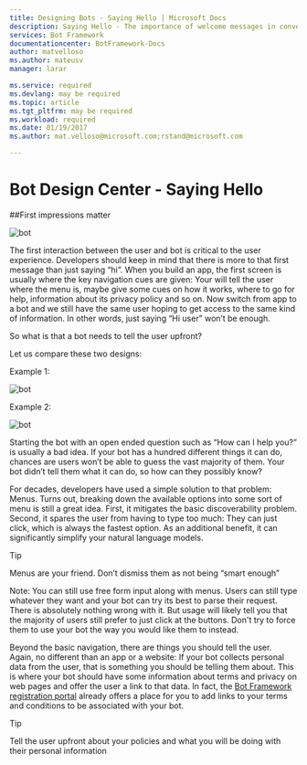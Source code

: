 ```yaml
---
title: Designing Bots - Saying Hello | Microsoft Docs
description: Saying Hello - The importance of welcome messages in conversational applications
services: Bot Framework
documentationcenter: BotFramework-Docs
author: matvelloso
ms.author: mateusv
manager: larar

ms.service: required
ms.devlang: may be required
ms.topic: article
ms.tgt_pltfrm: may be required
ms.workload: required
ms.date: 01/19/2017
ms.author: mat.velloso@microsoft.com;rstand@microsoft.com

---
```

# Bot Design Center - Saying Hello



##First impressions matter


![bot](../../~/media/designing-bots/core/hello-bot.png)

The first interaction between the user and bot is critical to the user experience. Developers should keep in mind that there is more to that first message than just saying “hi”. When you build an app, the first screen is usually where the key navigation cues are given: Your will tell the user where the menu is, maybe give some cues on how it works, where to go for help, information about its privacy policy and so on. Now switch from app to a bot and we still have the same user hoping to get access to the same kind of information. In other words, just saying “Hi user” won’t be enough.

So what is that a bot needs to tell the user upfront?

Let us compare these two designs:

Example 1:

![bot](../../~/media/designing-bots/core/hello1.png)


Example 2:

![bot](../../~/media/designing-bots/core/hello2.png)


Starting the bot with an open ended question such as “How can I help you?” is usually a bad idea. If your bot has a hundred different things it can do, chances are users won’t be able to guess the vast majority of them. Your bot didn’t tell them what it can do, so how can they possibly know?

For decades, developers have used a simple solution to that problem: Menus. Turns out, breaking down the available options into some sort of menu is still a great idea. First, it mitigates the basic discoverability problem. Second, it spares the user from having to type too much: They can just click, which is always the fastest option. As an additional benefit, it can significantly simplify your natural language models.

>[!TIP]
>Menus are your friend. Don’t dismiss them as not being “smart enough”

Note: You can still use free form input along with menus. Users can still type whatever they want and your bot can try its best to parse their request. There is absolutely nothing wrong with it. But usage will likely tell you that the majority of users still prefer to just click at the buttons. Don't try to force them to use your bot the way you would like them to instead.

Beyond the basic navigation, there are things you should tell the user. Again, no different than an app or a website: If your bot collects personal data from the user, that is something you should be telling them about. This is where your bot should have some information about terms and privacy on web pages and offer the user a link to that data. In fact, the [Bot Framework registration portal](https://dev.botframework.com/) already offers a place for you to add links to your terms and conditions to be associated with your bot.

>[!TIP]
>Tell the user upfront about your policies and what you will be doing with their personal information
